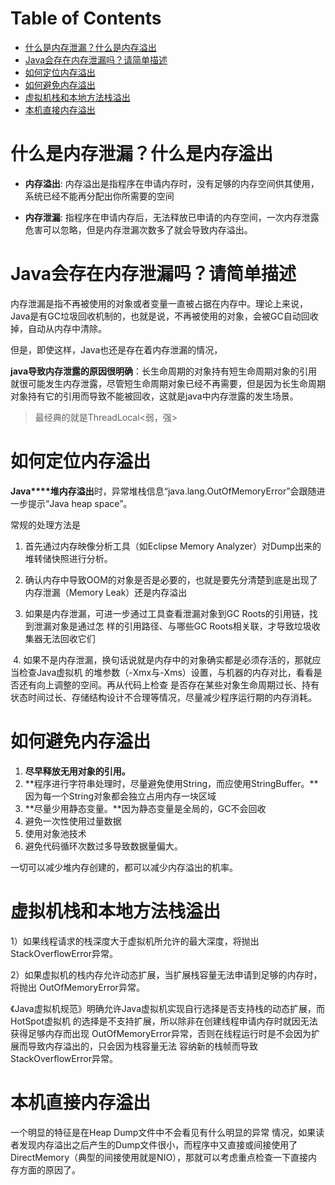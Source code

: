 # Table of Contents

* [什么是内存泄漏？什么是内存溢出](#什么是内存泄漏什么是内存溢出)
* [Java会存在内存泄漏吗？请简单描述](#java会存在内存泄漏吗请简单描述)
* [如何定位内存溢出](#如何定位内存溢出)
* [如何避免内存溢出](#如何避免内存溢出)
* [虚拟机栈和本地方法栈溢出](#虚拟机栈和本地方法栈溢出)
* [本机直接内存溢出](#本机直接内存溢出)



# 什么是内存泄漏？什么是内存溢出

+ **内存溢出**: 内存溢出是指程序在申请内存时，没有足够的内存空间供其使用， 系统已经不能再分配出你所需要的空间

+ **内存泄漏**: 指程序在申请内存后，无法释放已申请的内存空间，一次内存泄露危害可以忽略，但是内存泄漏次数多了就会导致内存溢出。



# Java会存在内存泄漏吗？请简单描述

内存泄漏是指不再被使用的对象或者变量一直被占据在内存中。理论上来说，Java是有GC垃圾回收机制的，也就是说，不再被使用的对象，会被GC自动回收掉，自动从内存中清除。

但是，即使这样，Java也还是存在着内存泄漏的情况，

**java导致内存泄露的原因很明确**：长生命周期的对象持有短生命周期对象的引用就很可能发生内存泄露，尽管短生命周期对象已经不再需要，但是因为长生命周期对象持有它的引用而导致不能被回收，这就是java中内存泄露的发生场景。

> 最经典的就是ThreadLocal<弱，强>

# 如何定位内存溢出

**Java****堆内存溢出**时，异常堆栈信息“java.lang.OutOfMemoryError”会跟随进一步提示“Java heap space”。

常规的处理方法是

1. 首先通过内存映像分析工具（如Eclipse Memory Analyzer）对Dump出来的堆转储快照进行分析。

2. 确认内存中导致OOM的对象是否是必要的，也就是要先分清楚到底是出现了内存泄漏（Memory Leak）还是内存溢出

3.  如果是内存泄漏，可进一步通过工具查看泄漏对象到GC Roots的引用链，找到泄漏对象是通过怎 样的引用路径、与哪些GC Roots相关联，才导致垃圾收集器无法回收它们

​     4.   如果不是内存泄漏，换句话说就是内存中的对象确实都是必须存活的，那就应当检查Java虚拟机 的堆参数（-Xmx与-Xms）设置，与机器的内存对比，看看是否还有向上调整的空间。再从代码上检查 是否存在某些对象生命周期过长、持有状态时间过长、存储结构设计不合理等情况，尽量减少程序运行期的内存消耗。



# 如何避免内存溢出



1. **尽早释放无用对象的引用。**
2. **程序进行字符串处理时，尽量避免使用String，而应使用StringBuffer。**因为每一个String对象都会独立占用内存一块区域
3. **尽量少用静态变量。**因为静态变量是全局的，GC不会回收
4. 避免一次性使用过量数据
5. 使用对象池技术
6. 避免代码循环次数过多导致数据量偏大。



一切可以减少堆内存创建的，都可以减少内存溢出的机率。



# 虚拟机栈和本地方法栈溢出

1）如果线程请求的栈深度大于虚拟机所允许的最大深度，将抛出StackOverflowError异常。

2）如果虚拟机的栈内存允许动态扩展，当扩展栈容量无法申请到足够的内存时，将抛出 OutOfMemoryError异常。



《Java虚拟机规范》明确允许Java虚拟机实现自行选择是否支持栈的动态扩展，而HotSpot虚拟机 的选择是不支持扩展，所以除非在创建线程申请内存时就因无法获得足够内存而出现 OutOfMemoryError异常，否则在线程运行时是不会因为扩展而导致内存溢出的，只会因为栈容量无法 容纳新的栈帧而导致StackOverflowError异常。



# 本机直接内存溢出

一个明显的特征是在Heap Dump文件中不会看见有什么明显的异常 情况，如果读者发现内存溢出之后产生的Dump文件很小，而程序中又直接或间接使用了 DirectMemory（典型的间接使用就是NIO），那就可以考虑重点检查一下直接内存方面的原因了。

 

 
